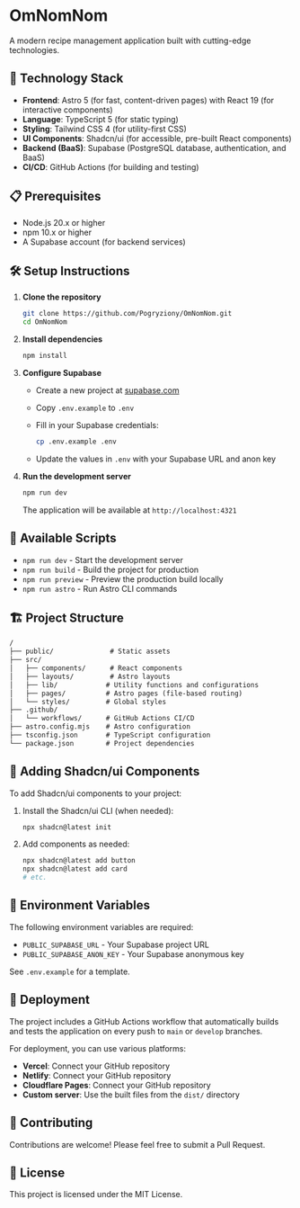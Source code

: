 # OmNomNom

A modern recipe management application built with cutting-edge technologies.

## 🚀 Technology Stack

- **Frontend**: Astro 5 (for fast, content-driven pages) with React 19 (for interactive components)
- **Language**: TypeScript 5 (for static typing)
- **Styling**: Tailwind CSS 4 (for utility-first CSS)
- **UI Components**: Shadcn/ui (for accessible, pre-built React components)
- **Backend (BaaS)**: Supabase (PostgreSQL database, authentication, and BaaS)
- **CI/CD**: GitHub Actions (for building and testing)

## 📋 Prerequisites

- Node.js 20.x or higher
- npm 10.x or higher
- A Supabase account (for backend services)

## 🛠️ Setup Instructions

1. **Clone the repository**

   ```bash
   git clone https://github.com/Pogryziony/OmNomNom.git
   cd OmNomNom
   ```

2. **Install dependencies**

   ```bash
   npm install
   ```

3. **Configure Supabase**
   - Create a new project at [supabase.com](https://supabase.com)
   - Copy `.env.example` to `.env`
   - Fill in your Supabase credentials:

     ```bash
     cp .env.example .env
     ```

   - Update the values in `.env` with your Supabase URL and anon key

4. **Run the development server**

   ```bash
   npm run dev
   ```

   The application will be available at `http://localhost:4321`

## 📝 Available Scripts

- `npm run dev` - Start the development server
- `npm run build` - Build the project for production
- `npm run preview` - Preview the production build locally
- `npm run astro` - Run Astro CLI commands

## 🏗️ Project Structure

``` md
/
├── public/              # Static assets
├── src/
│   ├── components/      # React components
│   ├── layouts/         # Astro layouts
│   ├── lib/            # Utility functions and configurations
│   ├── pages/          # Astro pages (file-based routing)
│   └── styles/         # Global styles
├── .github/
│   └── workflows/      # GitHub Actions CI/CD
├── astro.config.mjs    # Astro configuration
├── tsconfig.json       # TypeScript configuration
└── package.json        # Project dependencies
```

## 🎨 Adding Shadcn/ui Components

To add Shadcn/ui components to your project:

1. Install the Shadcn/ui CLI (when needed):

   ```bash
   npx shadcn@latest init
   ```

2. Add components as needed:

   ```bash
   npx shadcn@latest add button
   npx shadcn@latest add card
   # etc.
   ```

## 🔐 Environment Variables

The following environment variables are required:

- `PUBLIC_SUPABASE_URL` - Your Supabase project URL
- `PUBLIC_SUPABASE_ANON_KEY` - Your Supabase anonymous key

See `.env.example` for a template.

## 🚢 Deployment

The project includes a GitHub Actions workflow that automatically builds and tests the application on every push to `main` or `develop` branches.

For deployment, you can use various platforms:

- **Vercel**: Connect your GitHub repository
- **Netlify**: Connect your GitHub repository
- **Cloudflare Pages**: Connect your GitHub repository
- **Custom server**: Use the built files from the `dist/` directory

## 🤝 Contributing

Contributions are welcome! Please feel free to submit a Pull Request.

## 📄 License

This project is licensed under the MIT License.
